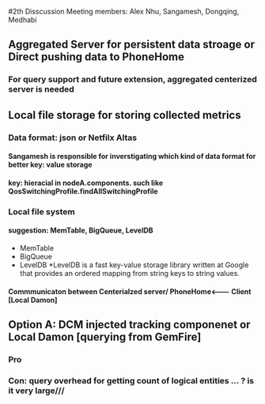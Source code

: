 #2th Disscussion
Meeting members: Alex Nhu, Sangamesh, Dongqing, Medhabi 
## Aggregated Server for persistent data stroage or Direct pushing data to PhoneHome 
### For query support and future extension, aggregated centerized server is needed 
## Local file storage for storing collected metrics 
### Data format: json or Netfilx Altas 
#### Sangamesh is responsible for inverstigating which kind of data format for better key: value storage 
#### key: hieracial in  nodeA.components. such like QosSwitchingProfile.findAllSwitchingProfile
### Local file system 
#### suggestion: MemTable, BigQueue, LevelDB 
* MemTable 
* BigQueue 
* LevelDB
	*LevelDB is a fast key-value storage library written at Google 
	that provides an ordered mapping from string keys to string values.
#### Commmunicaton between Centerialzed server/ PhoneHome<--- Client [Local Damon]
## Option A: DCM injected tracking componenet or Local Damon [querying from GemFire]
### Pro 
### Con: query overhead for getting count of logical entities ... ? is it very large///


